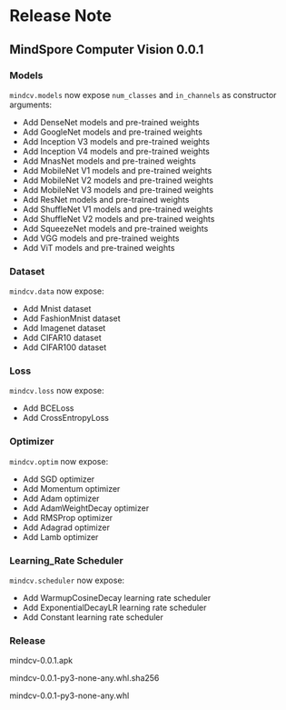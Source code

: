 
# Release Note

## MindSpore Computer Vision 0.0.1

### Models

`mindcv.models` now expose `num_classes` and `in_channels` as constructor arguments:

- Add DenseNet models and pre-trained weights
- Add GoogleNet models and pre-trained weights
- Add Inception V3 models and pre-trained weights
- Add Inception V4 models and pre-trained weights
- Add MnasNet models and pre-trained weights
- Add MobileNet V1 models and pre-trained weights
- Add MobileNet V2 models and pre-trained weights
- Add MobileNet V3 models and pre-trained weights
- Add ResNet models and pre-trained weights
- Add ShuffleNet V1 models and pre-trained weights
- Add ShuffleNet V2 models and pre-trained weights
- Add SqueezeNet models and pre-trained weights
- Add VGG models and pre-trained weights
- Add ViT models and pre-trained weights

### Dataset

`mindcv.data` now expose:

- Add Mnist dataset
- Add FashionMnist dataset
- Add Imagenet dataset
- Add CIFAR10 dataset
- Add CIFAR100 dataset

### Loss

`mindcv.loss` now expose:

- Add BCELoss
- Add CrossEntropyLoss

### Optimizer

`mindcv.optim` now expose:

- Add SGD optimizer
- Add Momentum optimizer
- Add Adam optimizer
- Add AdamWeightDecay optimizer
- Add RMSProp optimizer
- Add Adagrad optimizer
- Add Lamb optimizer

### Learning_Rate Scheduler

`mindcv.scheduler` now expose:

- Add WarmupCosineDecay learning rate scheduler
- Add ExponentialDecayLR learning rate scheduler
- Add Constant learning rate scheduler

### Release

mindcv-0.0.1.apk

mindcv-0.0.1-py3-none-any.whl.sha256

mindcv-0.0.1-py3-none-any.whl
